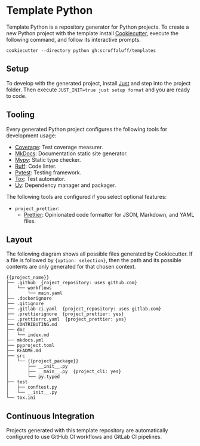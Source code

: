 # Template Python

Template Python is a repository generator for Python projects. To create a new
Python project with the template install
[Cookiecutter](https://github.com/cookiecutter/cookiecutter), execute the
following command, and follow its interactive prompts.

```console
cookiecutter --directory python gh:scruffaluff/templates
```

## Setup

To develop with the generated project, install [Just](https://just.systems) and
step into the project folder. Then execute `JUST_INIT=true just setup format`
and you are ready to code.

## Tooling

Every generated Python project configures the following tools for development
usage:

- [Coverage](https://coverage.readthedocs.io/en/coverage-5.0.3/): Test coverage
  measurer.
- [MkDocs](https://www.mkdocs.org/): Documentation static site generator.
- [Mypy](http://mypy-lang.org/): Static type checker.
- [Ruff](https://docs.astral.sh/ruff/): Code linter.
- [Pytest](https://docs.pytest.org/en/latest/): Testing framework.
- [Tox](https://tox.readthedocs.io/en/latest/): Test automator.
- [Uv](https://docs.astral.sh/uv/): Dependency manager and packager.

The following tools are configured if you select optional features:

- `project_prettier`:
  - [Prettier](https://prettier.io/): Opinionated code formatter for JSON,
    Markdown, and YAML files.

## Layout

The following diagram shows all possible files generated by Cookiecutter. If a
file is followed by `{option: selection}`, then the path and its possible
contents are only generated for that chosen context.

```
{{project_name}}
├── .github  {roject_repository: uses github.com}
│   └── workflows
│       └── main.yaml
├── .dockerignore
├── .gitignore
├── .gitlab-ci.yaml  {project_repository: uses gitlab.com}
├── .prettierignore  {project_prettier: yes}
├── .prettierrc.yaml  {project_prettier: yes}
├── CONTRIBUTING.md
├── doc
│   └── index.md
├── mkdocs.yml
├── pyproject.toml
├── README.md
├── src
│   └── {{project_package}}
│       ├── __init__.py
│       ├── __main__.py  {project_cli: yes}
│       └── py.typed
├── test
│   ├── conftest.py
│   └── __init__.py
└── tox.ini
```

## Continuous Integration

Projects generated with this template repository are automatically configured to
use GitHub CI workflows and GitLab CI pipelines.

